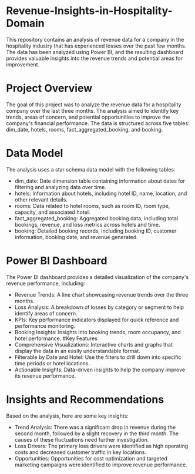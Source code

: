 # Revenue-Insights-in-Hospitality-Domain
This repository contains an analysis of revenue data for a company in the hospitality industry that has experienced losses over the past few months. The data has been analyzed using Power BI, and the resulting dashboard provides valuable insights into the revenue trends and potential areas for improvement.
# Project Overview
The goal of this project was to analyze the revenue data for a hospitality company over the last three months. The analysis aimed to identify key trends, areas of concern, and potential opportunities to improve the company's financial performance. The data is structured across five tables: dim_date, hotels, rooms, fact_aggregated_booking, and booking.
# Data Model
The analysis uses a star schema data model with the following tables:
+ dim_date: Date dimension table containing information about dates for filtering and analyzing data over time.
+ hotels: Information about hotels, including hotel ID, name, location, and other relevant details.
+ rooms: Data related to hotel rooms, such as room ID, room type, capacity, and associated hotel.
+ fact_aggregated_booking: Aggregated booking data, including total bookings, revenue, and loss metrics across hotels and time.
+ booking: Detailed booking records, including booking ID, customer information, booking date, and revenue generated.
# Power BI Dashboard
The Power BI dashboard provides a detailed visualization of the company's revenue performance, including:
+ Revenue Trends: A line chart showcasing revenue trends over the three months.
+ Loss Analysis: A breakdown of losses by category or segment to help identify areas of concern.
+ KPIs: Key performance indicators displayed for quick reference and performance monitoring.
+ Booking Insights: Insights into booking trends, room occupancy, and hotel performance.
#Key Features
+ Comprehensive Visualizations: Interactive charts and graphs that display the data in an easily understandable format.
+ Filterable by Date and Hotel: Use the filters to drill down into specific time periods or hotel locations.
+ Actionable Insights: Data-driven insights to help the company improve its revenue performance.
# Insights and Recommendations
Based on the analysis, here are some key insights:
+ Trend Analysis: There was a significant drop in revenue during the second month, followed by a slight recovery in the third month. The causes of these fluctuations need further investigation.
+ Loss Drivers: The primary loss drivers were identified as high operating costs and decreased customer traffic in key locations.
+ Opportunities: Opportunities for cost optimization and targeted marketing campaigns were identified to improve revenue performance.
